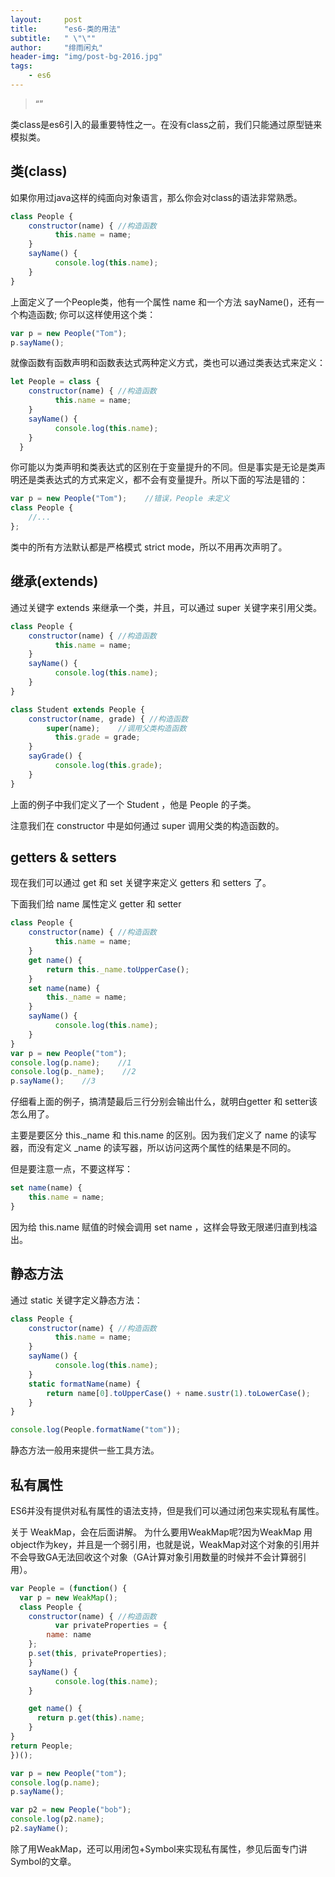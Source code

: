 ```yaml
---
layout:     post
title:      "es6-类的用法"
subtitle:   " \"\""
author:     "绯雨闲丸"
header-img: "img/post-bg-2016.jpg"
tags:
    - es6
---
```


> “”

类class是es6引入的最重要特性之一。在没有class之前，我们只能通过原型链来模拟类。

## 类(class)

如果你用过java这样的纯面向对象语言，那么你会对class的语法非常熟悉。

```js
class People {
    constructor(name) { //构造函数
          this.name = name;
    }
    sayName() {
          console.log(this.name);
    }
}
```

上面定义了一个People类，他有一个属性 name 和一个方法 sayName()，还有一个构造函数;
你可以这样使用这个类：

```js
var p = new People("Tom");
p.sayName();
```

就像函数有函数声明和函数表达式两种定义方式，类也可以通过类表达式来定义：

```js
let People = class {
    constructor(name) { //构造函数
          this.name = name;
    }
    sayName() {
          console.log(this.name);
    }
  }
```

你可能以为类声明和类表达式的区别在于变量提升的不同。但是事实是无论是类声明还是类表达式的方式来定义，都不会有变量提升。所以下面的写法是错的：

```js
var p = new People("Tom");    //错误，People 未定义
class People {
    //...
};
```

类中的所有方法默认都是严格模式 strict mode，所以不用再次声明了。

## 继承(extends)

通过关键字 extends 来继承一个类，并且，可以通过 super 关键字来引用父类。

```js
class People {
    constructor(name) { //构造函数
          this.name = name;
    }
    sayName() {
          console.log(this.name);
    }
}

class Student extends People {
    constructor(name, grade) { //构造函数
        super(name);    //调用父类构造函数
          this.grade = grade;
    }
    sayGrade() {
          console.log(this.grade);
    }
}
```

上面的例子中我们定义了一个 Student ，他是 People 的子类。

注意我们在 constructor 中是如何通过 super 调用父类的构造函数的。

## getters & setters

现在我们可以通过 get 和 set 关键字来定义 getters 和 setters 了。

下面我们给 name 属性定义 getter 和 setter

```js
class People {
    constructor(name) { //构造函数
          this.name = name;
    }
    get name() {
        return this._name.toUpperCase();
    }
    set name(name) {
        this._name = name;
    }
    sayName() {
          console.log(this.name);
    }
}
var p = new People("tom");
console.log(p.name);    //1
console.log(p._name);    //2
p.sayName();    //3
```

仔细看上面的例子，搞清楚最后三行分别会输出什么，就明白getter 和 setter该怎么用了。

主要是要区分 this._name 和 this.name 的区别。因为我们定义了 name 的读写器，而没有定义 _name 的读写器，所以访问这两个属性的结果是不同的。

但是要注意一点，不要这样写：

```js
set name(name) {
    this.name = name;
}
```
因为给 this.name 赋值的时候会调用 set name ，这样会导致无限递归直到栈溢出。

## 静态方法

通过 static 关键字定义静态方法：

```js
class People {
    constructor(name) { //构造函数
          this.name = name;
    }
    sayName() {
          console.log(this.name);
    }
    static formatName(name) {
        return name[0].toUpperCase() + name.sustr(1).toLowerCase();
    }
}

console.log(People.formatName("tom"));
```
静态方法一般用来提供一些工具方法。

## 私有属性

ES6并没有提供对私有属性的语法支持，但是我们可以通过闭包来实现私有属性。

关于 WeakMap，会在后面讲解。
为什么要用WeakMap呢?因为WeakMap 用object作为key，并且是一个弱引用，也就是说，WeakMap对这个对象的引用并不会导致GA无法回收这个对象（GA计算对象引用数量的时候并不会计算弱引用）。

```js
var People = (function() {
  var p = new WeakMap();
  class People {
    constructor(name) { //构造函数
          var privateProperties = {
        name: name
    };
    p.set(this, privateProperties);
    }
    sayName() {
          console.log(this.name);
    }

    get name() {
      return p.get(this).name;
    }
}
return People;
})();

var p = new People("tom");
console.log(p.name);
p.sayName();

var p2 = new People("bob");
console.log(p2.name);
p2.sayName();
```

除了用WeakMap，还可以用闭包+Symbol来实现私有属性，参见后面专门讲Symbol的文章。



